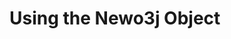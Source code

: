 # Using the Newo3j Object

<!-- Mention that certain calls require plugins or sufficient node version -->